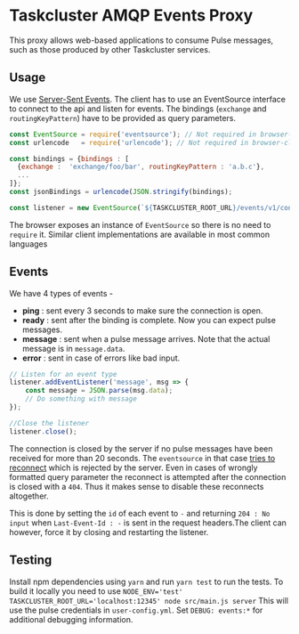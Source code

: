 # Taskcluster AMQP Events Proxy

This proxy allows web-based applications to consume Pulse messages, such as those produced by other Taskcluster services.

## Usage

We use [Server-Sent Events](https://www.w3.org/TR/2009/WD-eventsource-20090421/). The client has to use an EventSource interface to connect to the api and listen for events. The bindings (`exchange` and `routingKeyPattern`) have to be provided as query parameters. 

```js
const EventSource = require('eventsource'); // Not required in browser-clients
const urlencode   = require('urlencode'); // Not required in browser-clients

const bindings = {bindings : [ 
  {exchange :  'exchange/foo/bar', routingKeyPattern : 'a.b.c'},
  ...
]};
const jsonBindings = urlencode(JSON.stringify(bindings);

const listener = new EventSource(`${TASKCLUSTER_ROOT_URL}/events/v1/connect/?bindings=${jsonBindings}`)
```
The browser exposes an instance of `EventSource` so there is no need to `require` it. Similar client implementations are available in most common languages

## Events

We have 4 types of events - 
* __ping__  : sent every 3 seconds to make sure the connection is open.
* __ready__ : sent after the binding is complete. Now you can expect pulse messages.
* __message__ : sent when a pulse message arrives. Note that the actual message is in `message.data`.
* __error__ : sent in case of errors like bad input.

```js
// Listen for an event type 
listener.addEventListener('message', msg => {
    const message = JSON.parse(msg.data);
    // Do something with message
});

//Close the listener
listener.close();
```
The connection is closed by the server if no pulse messages have been received for more than 20 seconds.
The `eventsource` in that case [tries to reconnect](https://www.w3.org/TR/2009/WD-eventsource-20090421/#reset-the-connection) which is rejected by the server. Even in cases of wrongly formatted query parameter the reconnect is attempted after the connection is closed with a `404`. Thus it makes sense to disable these reconnects altogether.

This is done by setting the `id` of each event to `-` and returning `204 : No input` when `Last-Event-Id : -` is sent in the request headers.The client can however, force it by closing and restarting the listener.


## Testing

Install npm dependencies using `yarn` and run `yarn test` to run the tests. 
To build it locally you need to use `NODE_ENV='test' TASKCLUSTER_ROOT_URL='localhost:12345' node src/main.js server` 
This will use the pulse credentials in `user-config.yml`. Set `DEBUG: events:*` for additional debugging information.



